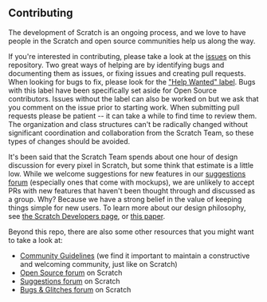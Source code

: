 ## Contributing
The development of Scratch is an ongoing process, and we love to have people in the Scratch and open source communities help us along the way.

If you're interested in contributing, please take a look at the [issues](https://github.com/LLK/scratch-sb1-converter/issues) on this repository.
Two great ways of helping are by identifying bugs and documenting them as issues, or fixing issues and creating pull requests. When looking for bugs to fix, please look for the ["Help Wanted" label](https://github.com/LLK/scratch-sb1-converter/issues?q=label%3A%22help+wanted%22). Bugs with this label have been specifically set aside for Open Source contributors. Issues without the label can also be worked on but we ask that you comment on the issue prior to starting work. When submitting pull requests please be patient -- it can take a while to find time to review them. The organization and class structures can't be radically changed without significant coordination and collaboration from the Scratch Team, so these types of changes should be avoided.

It's been said that the Scratch Team spends about one hour of design discussion for every pixel in Scratch, but some think that estimate is a little low. While we welcome suggestions for new features in our [suggestions forum](https://scratch.mit.edu/discuss/1/) (especially ones that come with mockups), we are unlikely to accept PRs with new features that haven't been thought through and discussed as a group. Why? Because we have a strong belief in the value of keeping things simple for new users. To learn more about our design philosophy, see [the Scratch Developers page](https://scratch.mit.edu/developers), or [this paper](http://web.media.mit.edu/~mres/papers/Scratch-CACM-final.pdf).

Beyond this repo, there are also some other resources that you might want to take a look at:
* [Community Guidelines](https://github.com/LLK/scratch-www/wiki/Community-Guidelines) (we find it important to maintain a constructive and welcoming community, just like on Scratch)
* [Open Source forum](https://scratch.mit.edu/discuss/49/) on Scratch
* [Suggestions forum](https://scratch.mit.edu/discuss/1/) on Scratch
* [Bugs & Glitches forum](https://scratch.mit.edu/discuss/3/) on Scratch

